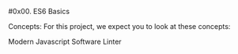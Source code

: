 #0x00. ES6 Basics

Concepts:
For this project, we expect you to look at these concepts:

Modern Javascript Software Linter
